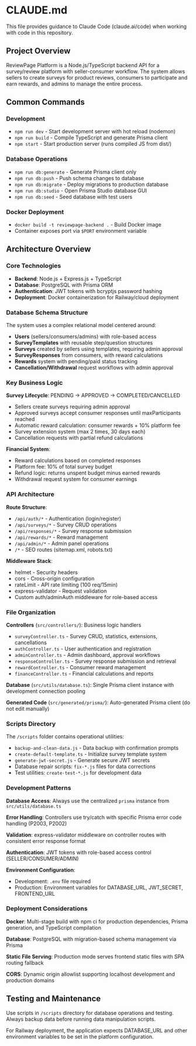 # CLAUDE.md

This file provides guidance to Claude Code (claude.ai/code) when working with code in this repository.

## Project Overview

ReviewPage Platform is a Node.js/TypeScript backend API for a survey/review platform with seller-consumer workflow. The system allows sellers to create surveys for product reviews, consumers to participate and earn rewards, and admins to manage the entire process.

## Common Commands

### Development
- `npm run dev` - Start development server with hot reload (nodemon)
- `npm run build` - Compile TypeScript and generate Prisma client  
- `npm start` - Start production server (runs compiled JS from dist/)

### Database Operations
- `npm run db:generate` - Generate Prisma client only
- `npm run db:push` - Push schema changes to database
- `npm run db:migrate` - Deploy migrations to production database
- `npm run db:studio` - Open Prisma Studio database GUI
- `npm run db:seed` - Seed database with test users

### Docker Deployment
- `docker build -t reviewpage-backend .` - Build Docker image
- Container exposes port via `$PORT` environment variable

## Architecture Overview

### Core Technologies
- **Backend**: Node.js + Express.js + TypeScript
- **Database**: PostgreSQL with Prisma ORM  
- **Authentication**: JWT tokens with bcryptjs password hashing
- **Deployment**: Docker containerization for Railway/cloud deployment

### Database Schema Structure
The system uses a complex relational model centered around:

- **Users** (sellers/consumers/admins) with role-based access
- **SurveyTemplates** with reusable step/question structures
- **Surveys** created by sellers using templates, requiring admin approval
- **SurveyResponses** from consumers, with reward calculations
- **Rewards** system with pending/paid status tracking
- **Cancellation/Withdrawal** request workflows with admin approval

### Key Business Logic

**Survey Lifecycle**: PENDING → APPROVED → COMPLETED/CANCELLED
- Sellers create surveys requiring admin approval
- Approved surveys accept consumer responses until maxParticipants reached
- Automatic reward calculation: consumer rewards + 10% platform fee
- Survey extension system (max 2 times, 30 days each)
- Cancellation requests with partial refund calculations

**Financial System**: 
- Reward calculations based on completed responses
- Platform fee: 10% of total survey budget
- Refund logic: returns unspent budget minus earned rewards
- Withdrawal request system for consumer earnings

### API Architecture

**Route Structure**:
- `/api/auth/*` - Authentication (login/register)
- `/api/surveys/*` - Survey CRUD operations  
- `/api/responses/*` - Survey response submission
- `/api/rewards/*` - Reward management
- `/api/admin/*` - Admin panel operations
- `/*` - SEO routes (sitemap.xml, robots.txt)

**Middleware Stack**:
- helmet - Security headers
- cors - Cross-origin configuration  
- rateLimit - API rate limiting (100 req/15min)
- express-validator - Request validation
- Custom auth/adminAuth middleware for role-based access

### File Organization

**Controllers** (`src/controllers/`): Business logic handlers
- `surveyController.ts` - Survey CRUD, statistics, extensions, cancellations
- `authController.ts` - User authentication and registration
- `adminController.ts` - Admin dashboard, approval workflows
- `responseController.ts` - Survey response submission and retrieval
- `rewardController.ts` - Consumer reward management
- `financeController.ts` - Financial calculations and reports

**Database** (`src/utils/database.ts`): Single Prisma client instance with development connection pooling

**Generated Code** (`src/generated/prisma/`): Auto-generated Prisma client (do not edit manually)

### Scripts Directory

The `/scripts` folder contains operational utilities:
- `backup-and-clean-data.js` - Data backup with confirmation prompts
- `create-default-template.ts` - Initialize survey template system
- `generate-jwt-secret.js` - Generate secure JWT secrets
- Database repair scripts: `fix-*.js` files for data corrections
- Test utilities: `create-test-*.js` for development data

### Development Patterns

**Database Access**: Always use the centralized `prisma` instance from `src/utils/database.ts`

**Error Handling**: Controllers use try/catch with specific Prisma error code handling (P2003, P2002)

**Validation**: express-validator middleware on controller routes with consistent error response format

**Authentication**: JWT tokens with role-based access control (SELLER/CONSUMER/ADMIN)

**Environment Configuration**: 
- Development: `.env` file required
- Production: Environment variables for DATABASE_URL, JWT_SECRET, FRONTEND_URL

### Deployment Considerations

**Docker**: Multi-stage build with npm ci for production dependencies, Prisma generation, and TypeScript compilation

**Database**: PostgreSQL with migration-based schema management via Prisma

**Static File Serving**: Production mode serves frontend static files with SPA routing fallback

**CORS**: Dynamic origin allowlist supporting localhost development and production domains

## Testing and Maintenance

Use scripts in `/scripts` directory for database operations and testing. Always backup data before running data manipulation scripts.

For Railway deployment, the application expects DATABASE_URL and other environment variables to be set in the platform configuration. 
